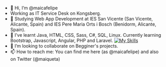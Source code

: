 - 👋 Hi, I’m @maicafelipe
- Working as IT Service Desk on Kongsberg.
- 👀 Studying Web App Development at IES San Vicente (San Vicente, Alicante, Spain) and IES Pere Maria Orts i Bosch (Benidorm, Alicante, Spain).
- 🌱 I’ve learnt Java, HTML, CSS, Sass, C#, SQL, Linux. Currently learning Bootstrap, Javascript, Angular, PHP and Laravel.
[![My Skills](https://skillicons.dev/icons?i=java,html,css,sass,cs,sql,linux,bootstrap,js,angular,php,laravel)](https://skillicons.dev)
- 💞️ I’m looking to collaborate on Begginer's projects.
- 📫 How to reach me: You can find me here (as @maicafelipe) and also on Twitter (@maiqueta)

